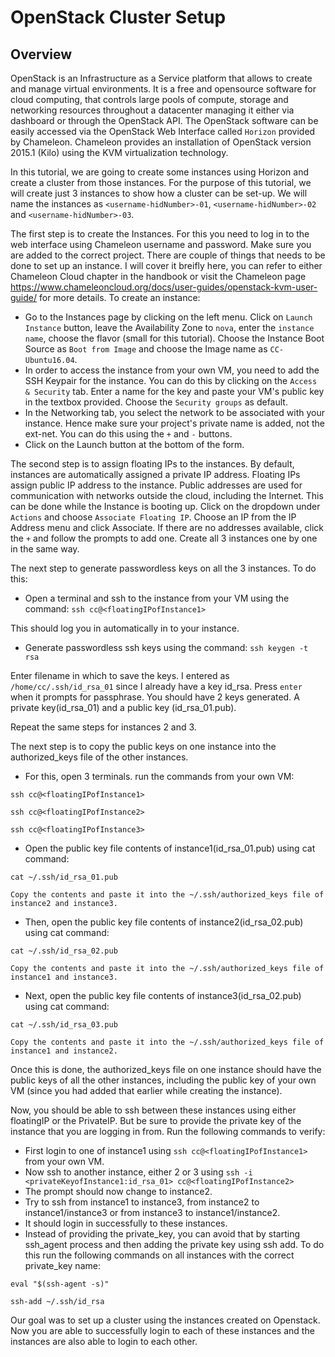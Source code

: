 # OpenStack Cluster Setup 

## Overview
OpenStack is an Infrastructure as a Service platform that allows to create and manage virtual environments. It is a free and opensource software for cloud computing, that controls large pools of compute, storage and networking resources throughout a datacenter managing it either via dashboard or through the OpenStack API. The OpenStack software can be easily accessed via the OpenStack Web Interface called `Horizon` provided by Chameleon. Chameleon provides an installation of OpenStack version 2015.1 (Kilo) using the KVM virtualization technology. 

In this tutorial, we are going to create some instances using Horizon and create a cluster from those instances. For the purpose  of this tutorial, we will create just 3 instances to show how a cluster can be set-up. We will name the instances as `<username-hidNumber>-01`, `<username-hidNumber>-02` and `<username-hidNumber>-03`. 

The first step is to create the Instances. For this you need to log in to the web interface using Chameleon username and password. 
Make sure you are added to the correct project. There are couple of things that needs to be done to set up an instance. I will cover it breifly here, you can refer to either Chameleon Cloud chapter in the handbook or visit the Chameleon page <https://www.chameleoncloud.org/docs/user-guides/openstack-kvm-user-guide/> for more details. To create an instance:
  * Go to the Instances page by clicking on the left menu. Click on `Launch Instance` button, leave the Availability Zone to `nova`, enter the `instance name`, choose the flavor (small for this tutorial). Choose the Instance Boot Source as `Boot from Image` and choose the Image name as `CC-Ubuntu16.04`. 
  * In order to access the instance from your own VM, you need to add the SSH Keypair for the instance. You can do this by clicking on the `Access & Security` tab. Enter a name for the key and paste your VM's public key in the textbox provided. Choose the `Security groups` as default. 
  * In the Networking tab, you select the network to be associated with your instance. Hence make sure your project's private name is added, not the ext-net. You can do this using the `+` and `-` buttons.
  * Click on the Launch button at the bottom of the form.

The second step is to assign floating IPs to the instances. By default, instances are automatically assigned a private IP address. Floating IPs assign public IP address to the instance. Public addresses are used for communication with networks outside the cloud, including the Internet. This can be done while the Instance is booting up. Click on the dropdown under `Actions` and choose `Associate Floating IP`. Choose an IP from the IP Address menu and click Associate. If there are no addresses available, click the `+` and follow the prompts to add one. Create all 3 instances one by one in the same way. 

The next step to generate passwordless keys on all the 3 instances. To do this:
  * Open a terminal and ssh to the instance from your VM using the command:
  `ssh cc@<floatingIPofInstance1>`
  
  This should log you in automatically in to your instance.
  * Generate passwordless ssh keys using the command:
  `ssh keygen -t rsa`
 
 Enter filename in which to save the keys. I entered as `/home/cc/.ssh/id_rsa_01` since I already have a key id_rsa. 
 Press `enter` when it prompts for passphrase.
 You should have 2 keys generated. A private key(id_rsa_01) and a public key (id_rsa_01.pub).

 Repeat the same steps for instances 2 and 3.

The next step is to copy the public keys on one instance into the authorized_keys file of the other instances.
  * For this, open 3 terminals. run the commands from your own VM:
  
  `ssh cc@<floatingIPofInstance1>`
  
  `ssh cc@<floatingIPofInstance2>`
  
  `ssh cc@<floatingIPofInstance3>`

  * Open the public key file contents of instance1(id_rsa_01.pub) using cat command:
  
  `cat ~/.ssh/id_rsa_01.pub`

    Copy the contents and paste it into the ~/.ssh/authorized_keys file of instance2 and instance3.

  * Then, open the public key file contents of instance2(id_rsa_02.pub) using cat command:
  
  `cat ~/.ssh/id_rsa_02.pub`

    Copy the contents and paste it into the ~/.ssh/authorized_keys file of instance1 and instance3.

  * Next, open the public key file contents of instance3(id_rsa_02.pub) using cat command:
  
  `cat ~/.ssh/id_rsa_03.pub`
    
    Copy the contents and paste it into the ~/.ssh/authorized_keys file of instance1 and instance2.

Once this is done, the authorized_keys file on one instance should have the public keys of all the other instances, including the public key of your own VM (since you had added that earlier while creating the instance).

Now, you should be able to ssh between these instances using either floatingIP or the PrivateIP. But be sure to provide the private key of the instance that you are logging in from. Run the following commands to verify:
  * First login to one of instance1 using `ssh cc@<floatingIPofInstance1>` from your own VM.
  * Now ssh to another instance, either 2 or 3 using `ssh -i <privateKeyofInstance1:id_rsa_01> cc@<floatingIPofInstance2>`
  * The prompt should now change to instance2. 
  * Try to ssh from instance1 to instance3, from instance2 to instance1/instance3 or from instance3 to instance1/instance2. 
  * It should login in successfully to these instances.
  * Instead of providing the private_key, you can avoid that by starting ssh_agent process and then adding the private key using ssh add. To do this run the following commands on all instances with the correct private_key name:
  
  `eval "$(ssh-agent -s)"`
  
  `ssh-add ~/.ssh/id_rsa`
  
Our goal was to set up a cluster using the instances created on Openstack. Now you are able to successfully login to each of these instances and the instances are also able to login to each other. 
